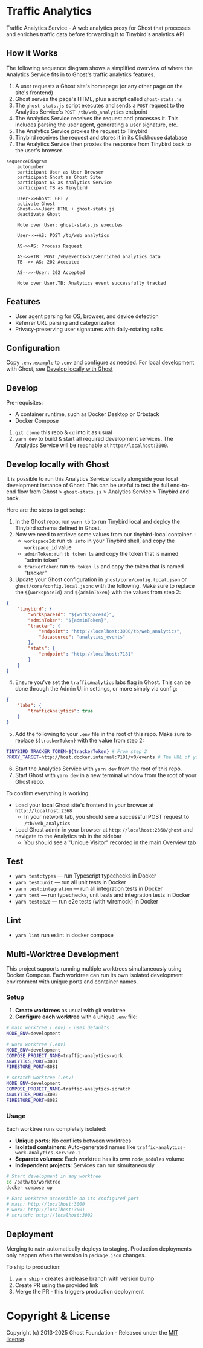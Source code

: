 # Traffic Analytics

Traffic Analytics Service - A web analytics proxy for Ghost that processes and enriches traffic data before forwarding it to Tinybird's analytics API.

## How it Works
The following sequence diagram shows a simplified overview of where the Analytics Service fits in to Ghost's traffic analytics features.
1. A user requests a Ghost site's homepage (or any other page on the site's frontend)
2. Ghost serves the page's HTML, plus a script called `ghost-stats.js`
3. The `ghost-stats.js` script executes and sends a `POST` request to the Analytics Service's `POST /tb/web_analytics` endpoint
4. The Analytics Service receives the request and processes it. This includes parsing the user agent, generating a user signature, etc.
5. The Analytics Service proxies the request to Tinybird
6. Tinybird receives the request and stores it in its Clickhouse database
7. The Analytics Service then proxies the response from Tinybird back to the user's browser.

```mermaid
sequenceDiagram
    autonumber
    participant User as User Browser
    participant Ghost as Ghost Site
    participant AS as Analytics Service
    participant TB as Tinybird

    User->>Ghost: GET /
    activate Ghost
    Ghost-->>User: HTML + ghost-stats.js
    deactivate Ghost
    
    Note over User: ghost-stats.js executes
    
    User->>+AS: POST /tb/web_analytics
    
    AS->>AS: Process Request
    
    AS->>+TB: POST /v0/events<br/>Enriched analytics data
    TB-->>-AS: 202 Accepted
    
    AS-->>-User: 202 Accepted
    
    Note over User,TB: Analytics event successfully tracked
```

## Features

- User agent parsing for OS, browser, and device detection
- Referrer URL parsing and categorization
- Privacy-preserving user signatures with daily-rotating salts

## Configuration

Copy `.env.example` to `.env` and configure as needed. For local development with Ghost, see [Develop locally with Ghost](#develop-locally-with-ghost)

## Develop

Pre-requisites:
- A container runtime, such as Docker Desktop or Orbstack
- Docker Compose

1. `git clone` this repo & `cd` into it as usual
2. `yarn dev` to build & start all required development services. The Analytics Service will be reachable at `http://localhost:3000`.

## Develop locally with Ghost

It is possible to run this Analytics Service locally alongside your local development instance of Ghost. This can be useful to test the full end-to-end flow from Ghost > `ghost-stats.js` > Analytics Service > Tinybird and back.

Here are the steps to get setup:
1. In the Ghost repo, run `yarn tb` to run Tinybird local and deploy the Tinybird schema defined in Ghost.
2. Now we need to retrieve some values from our tinybird-local container. :
    - `workspaceId`: run `tb info` in your Tinybird shell, and copy the `workspace_id` value
    - `adminToken`: run `tb token ls` and copy the token that is named "admin token"
    - `trackerToken`: run `tb token ls` and copy the token that is named "tracker"
3. Update your Ghost configuration in `ghost/core/config.local.json` or `ghost/core/config.local.jsonc` with the following. Make sure to replace the `${workspaceId}` and `${adminToken}` with the values from step 2:
```json
{
    "tinybird": {
        "workspaceId": "${workspaceId}",
        "adminToken": "${adminToken}",
        "tracker": {
            "endpoint": "http://localhost:3000/tb/web_analytics",
            "datasource": "analytics_events"
        },
        "stats": {
            "endpoint": "http://localhost:7181"
        }
    }
}
```
4. Ensure you've set the `trafficAnalytics` labs flag in Ghost. This can be done through the Admin UI in settings, or more simply via config:
```json
{
    "labs": {
        "trafficAnalytics": true
    }
}
```
5. Add the following to your `.env` file in the root of this repo. Make sure to replace `${trackerToken}` with the value from step 2:
```bash
TINYBIRD_TRACKER_TOKEN=${trackerToken} # From step 2
PROXY_TARGET=http://host.docker.internal:7181/v0/events # The URL of your Tinybird-local container
```
6. Start the Analytics Service with `yarn dev` from the root of this repo.
7. Start Ghost with `yarn dev` in a new terminal window from the root of your Ghost repo.

To confirm everything is working: 
- Load your local Ghost site's frontend in your browser at `http://localhost:2368` 
    - In your network tab, you should see a successful POST request to `/tb/web_analytics`
- Load Ghost admin in your browser at `http://localhost:2368/ghost` and navigate to the Analytics tab in the sidebar
    - You should see a "Unique Visitor" recorded in the main Overview tab

## Test

- `yarn test:types` — run Typescript typechecks in Docker
- `yarn test:unit` — run all unit tests in Docker
- `yarn test:integration` — run all integration tests in Docker
- `yarn test` — run typechecks, unit tests and integration tests in Docker
- `yarn test:e2e` — run e2e tests (with wiremock) in Docker

## Lint
- `yarn lint` run eslint in docker compose


## Multi-Worktree Development

This project supports running multiple worktrees simultaneously using Docker Compose. Each worktree can run its own isolated development environment with unique ports and container names.

### Setup

1. **Create worktrees** as usual with git worktree
2. **Configure each worktree** with a unique `.env` file:

```bash
# main worktree (.env) - uses defaults
NODE_ENV=development

# work worktree (.env)  
NODE_ENV=development
COMPOSE_PROJECT_NAME=traffic-analytics-work
ANALYTICS_PORT=3001
FIRESTORE_PORT=8081

# scratch worktree (.env)
NODE_ENV=development  
COMPOSE_PROJECT_NAME=traffic-analytics-scratch
ANALYTICS_PORT=3002
FIRESTORE_PORT=8082
```

### Usage

Each worktree runs completely isolated:
- **Unique ports**: No conflicts between worktrees
- **Isolated containers**: Auto-generated names like `traffic-analytics-work-analytics-service-1`
- **Separate volumes**: Each worktree has its own `node_modules` volume
- **Independent projects**: Services can run simultaneously

```bash
# Start development in any worktree
cd /path/to/worktree
docker compose up

# Each worktree accessible on its configured port
# main: http://localhost:3000
# work: http://localhost:3001  
# scratch: http://localhost:3002
```

## Deployment

Merging to `main` automatically deploys to staging. Production deployments only happen when the version in `package.json` changes.

To ship to production:
1. `yarn ship` - creates a release branch with version bump
2. Create PR using the provided link
3. Merge the PR - this triggers production deployment

# Copyright & License 

Copyright (c) 2013-2025 Ghost Foundation - Released under the [MIT license](LICENSE).